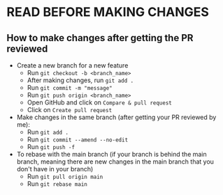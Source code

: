 # READ BEFORE MAKING CHANGES

## How to make changes after getting the PR reviewed

- Create a new branch for a new feature
  - Run `git checkout -b <branch_name>`
  - After making changes, run `git add .`
  - Run `git commit -m "message"`
  - Run `git push origin <branch_name>`
  - Open GitHub and click on `Compare & pull request`
  - Click on `Create pull request`
- Make changes in the same branch (after getting your PR reviewed by me):
  - Run `git add .`
  - Run `git commit --amend --no-edit`
  - Run `git push -f`
- To rebase with the main branch (if your branch is behind the main branch, meaning there are new changes in the main branch that you don't have in your branch)
  - Run `git pull origin main`
  - Run `git rebase main`
